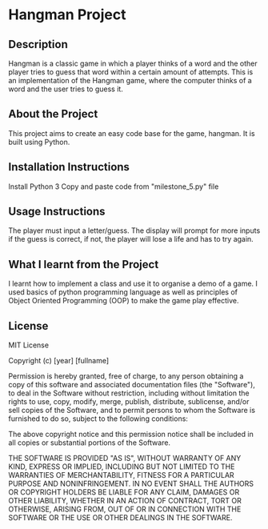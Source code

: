 # Hangman Project

## Description
Hangman is a classic game in which a player thinks of a word and the other player tries to guess that word within a certain amount of attempts. This is an implementation of the Hangman game, where the computer thinks of a word and the user tries to guess it. 

## About the Project
This project aims to create an easy code base for the game, hangman. It is built using Python.

## Installation Instructions
Install Python 3 
Copy and paste code from "milestone_5.py" file

## Usage Instructions
The player must input a letter/guess. The display will prompt for more inputs if the guess is correct, if not, the player will lose a life and has to try again.

## What I learnt from the Project
I learnt how to implement a class and use it to organise a demo of a game.
I used basics of python programming language as well as principles of Object Oriented Programming (OOP) to make the game play effective.

## License
MIT License

Copyright (c) [year] [fullname]

Permission is hereby granted, free of charge, to any person obtaining a copy
of this software and associated documentation files (the "Software"), to deal
in the Software without restriction, including without limitation the rights
to use, copy, modify, merge, publish, distribute, sublicense, and/or sell
copies of the Software, and to permit persons to whom the Software is
furnished to do so, subject to the following conditions:

The above copyright notice and this permission notice shall be included in all
copies or substantial portions of the Software.

THE SOFTWARE IS PROVIDED "AS IS", WITHOUT WARRANTY OF ANY KIND, EXPRESS OR
IMPLIED, INCLUDING BUT NOT LIMITED TO THE WARRANTIES OF MERCHANTABILITY,
FITNESS FOR A PARTICULAR PURPOSE AND NONINFRINGEMENT. IN NO EVENT SHALL THE
AUTHORS OR COPYRIGHT HOLDERS BE LIABLE FOR ANY CLAIM, DAMAGES OR OTHER
LIABILITY, WHETHER IN AN ACTION OF CONTRACT, TORT OR OTHERWISE, ARISING FROM,
OUT OF OR IN CONNECTION WITH THE SOFTWARE OR THE USE OR OTHER DEALINGS IN THE
SOFTWARE.

